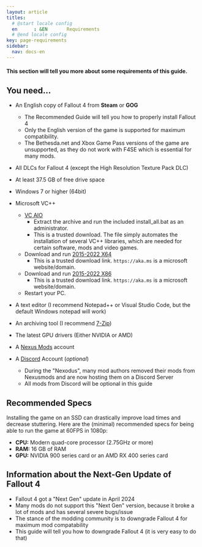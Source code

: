 ```yaml
---
layout: article
titles:
  # @start locale config
  en      : &EN       Requirements
  # @end locale config
key: page-requirements
sidebar:
  nav: docs-en
---
```


#### This section will tell you more about some requirements of this guide.

## You need... 
- An English copy of Fallout 4 from **Steam** or **GOG**
  - The Recommended Guide will tell you how to properly install Fallout 4
  - Only the English version of the game is supported for maximum compatibility.
  - The Bethesda.net and Xbox Game Pass versions of the game are unsupported, as they do not work with F4SE which is essential for many mods.
- All DLCs for Fallout 4 (except the High Resolution Texture Pack DLC)
- At least 37.5 GB of free drive space
- Windows 7 or higher (64bit)
- Microsoft VC++ 
  - [VC AIO](https://www.techpowerup.com/download/visual-c-redistributable-runtime-package-all-in-one/)
    - Extract the archive and run the included install_all.bat as an administrator.
    - This is a trusted download. The file simply automates the installation of several VC++ libraries, which are needed for certain software, mods and video games.
  - Download and run [2015-2022 X64](https://aka.ms/vs/17/release/vc_redist.x64.exe)
    - This is a trusted download link. `https://aka.ms` is a microsoft website/domain.
  - Download and run [2015-2022 X86](https://aka.ms/vs/17/release/vc_redist.x86.exe)
      - This is a trusted download link. `https://aka.ms` is a microsoft website/domain.
  - Restart your PC.

- A text editor (I recommend Notepad++ or Visual Studio Code, but the default Windows notepad will work)
- An archiving tool (I recommend [7-Zip](https://www.7-zip.org/))
- The latest GPU drivers (Either NVIDIA or AMD)
- A [Nexus Mods](https://users.nexusmods.com/register) account
- A [Discord](https://discord.com/) Account (*optional*)
  - During the "Nexodus", many mod authors removed their mods from Nexusmods and are now hosting them on a Discord Server
  - All mods from Discord will be optional in this guide


## Recommended Specs
Installing the game on an SSD can drastically improve load times and decrease stuttering. 
Here are the (minimal) recommended specs for being able to run the game at 60FPS in 1080p:
- **CPU:** Modern quad-core processor (2.75GHz or more)
- **RAM:** 16 GB of RAM
- **GPU:** NVIDIA 900 series card or an AMD RX 400 series card

## Information about the Next-Gen Update of Fallout 4
- Fallout 4 got a "Next Gen" update in April 2024
- Many mods do not support this "Next Gen" version, because it broke a lot of mods and has several severe bugs/issue
- The stance of the modding community is to downgrade Fallout 4 for maximum mod compatability
- This guide will tell you how to downgrade Fallout 4 (it is very easy to do that)

